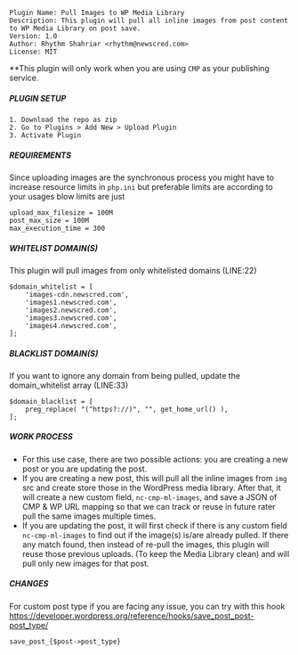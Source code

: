 ```
Plugin Name: Pull Images to WP Media Library
Description: This plugin will pull all inline images from post content to WP Media Library on post save.
Version: 1.0
Author: Rhythm Shahriar <rhythm@newscred.com>
License: MIT
```

**This plugin will only work when you are using `CMP` as your publishing service.

##### PLUGIN SETUP
```
1. Download the repo as zip
2. Go to Plugins > Add New > Upload Plugin
3. Activate Plugin
```

##### REQUIREMENTS
Since uploading images are the synchronous process you might have to increase resource limits in `php.ini`
but preferable limits are according to your usages blow limits are just

```
upload_max_filesize = 100M
post_max_size = 100M
max_execution_time = 300
```

##### WHITELIST DOMAIN(S)
This plugin will pull images from only whitelisted domains (LINE:22)
``` 
$domain_whitelist = [
    'images-cdn.newscred.com',
    'images1.newscred.com',
    'images2.newscred.com',
    'images3.newscred.com',
    'images4.newscred.com',
];
```

##### BLACKLIST DOMAIN(S)
If you want to ignore any domain from being pulled, update the domain_whitelist array (LINE:33)
``` 
$domain_blacklist = [
    preg_replace( "(^https?://)", "", get_home_url() ),
];
```

##### WORK PROCESS
- For this use case, there are two possible actions: you are creating a new post or you are updating the post.
- If you are creating a new post, this will pull all the inline images from `img` src and create store those in the WordPress media library.
  After that, it will create a new custom field, `nc-cmp-ml-images`, and save a JSON of CMP & WP URL mapping so that we can track or reuse in future rater pull the same images multiple times.
- If you are updating the post, it will first check if there is any custom field  `nc-cmp-ml-images` to find out if the image(s) is/are already pulled.
  If there any match found, then instead of re-pull the images, this plugin will reuse those previous uploads. (To keep the Media Library clean) and will pull only new images
  for that post.

##### CHANGES
For custom post type if you are facing any issue, you can try with this hook https://developer.wordpress.org/reference/hooks/save_post_post-post_type/ 
```
save_post_{$post->post_type}
```